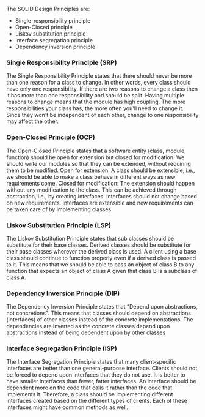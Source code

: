 The SOLID Design Principles are:

- Single-responsibility principle
- Open-Closed principle
- Liskov substitution principle
- Interface segregation principle
- Dependency inversion principle


### Single Responsibility Principle (SRP)

The Single Responsibility Principle states that there should never be more than one reason for a class to change. In other words, every class should have only one responsibility.
If there are two reasons to change a class then it has more than one responsibility and should be split. Having multiple reasons to change means that the module has high coupling.
The more responsibilities your class has, the more often you'll need to change it. Since they won't be independent of each other, change to one responsibility may affect the other.

### Open-Closed Principle (OCP)

The Open-Closed Principle states that a software entity (class, module, function) should be open for extension but closed for modification. We should write our modules so that they can be extended, without requiring them to be modified.
Open for extension: A class should be extensible, i.e., we should be able to make a class behave in different ways as new requirements come.
Closed for modification: The extension should happen without any modification to the class.
This can be achieved through abstraction, i.e., by creating interfaces. Interfaces should not change based on new requirements. Interfaces are extensible and new requirements can be taken care of by implementing classes

### Liskov Substitution Principle (LSP)

The Liskov Substitution Principle states that sub classes should be substitute for their base classes. Derived classes should be substitute for their base classes wherever the derived class is used.
A client using a base class should continue to function properly even if a derived class is passed to it. This means that we should be able to pass an object of class B to any function that expects an object of class A given that class B is a subclass of class A.

### Dependency Inversion Principle (DIP)

The Dependency Inversion Principle states that "Depend upon abstractions, not concretions". This means that classes should depend on abstractions (interfaces) of other classes instead of the concrete implementations.
The dependencies are inverted as the concrete classes depend upon abstractions instead of being dependent upon by other classes

### Interface Segregation Principle (ISP)

The Interface Segregation Principle states that many client-specific interfaces are better than one general-purpose interface.
Clients should not be forced to depend upon interfaces that they do not use. It is better to have smaller interfaces than fewer, fatter interfaces. An interface should be dependent more on the code that calls it rather than the code that implements it.
Therefore, a class should be implementing different interfaces created based on the different types of clients. Each of these interfaces might have common methods as well.